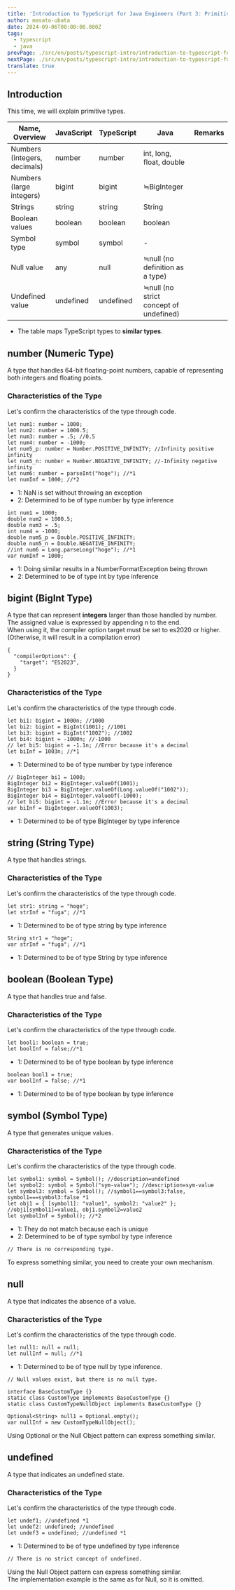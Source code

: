 ```yaml
---
title: 'Introduction to TypeScript for Java Engineers (Part 3: Primitive Types)'
author: masato-ubata
date: 2024-09-06T00:00:00.000Z
tags:
  - typescript
  - java
prevPage: ./src/en/posts/typescript-intro/introduction-to-typescript-for-java-engineer_variable.md
nextPage: ./src/en/posts/typescript-intro/introduction-to-typescript-for-java-engineer_other-basic-type.md
translate: true
---
```


## Introduction

This time, we will explain primitive types.

|Name, Overview|JavaScript|TypeScript|Java|Remarks|
|---|---|---|---|---|
|Numbers (integers, decimals)|number|number|int, long, float, double||
|Numbers (large integers)|bigint|bigint|≒BigInteger||
|Strings|string|string|String||
|Boolean values|boolean|boolean|boolean||
|Symbol type|symbol|symbol|-||
|Null value|any|null|≒null (no definition as a type)||
|Undefined value|undefined|undefined|≒null (no strict concept of undefined)||

* The table maps TypeScript types to **similar types**.

## number (Numeric Type)

A type that handles 64-bit floating-point numbers, capable of representing both integers and floating points.

### Characteristics of the Type

Let's confirm the characteristics of the type through code.

```ts: TypeScript
let num1: number = 1000;
let num2: number = 1000.5;
let num3: number = .5; //0.5
let num4: number = -1000;
let num5_p: number = Number.POSITIVE_INFINITY; //Infinity positive infinity
let num5_n: number = Number.NEGATIVE_INFINITY; //-Infinity negative infinity
let num6: number = parseInt("hoge"); //*1
let numInf = 1000; //*2
```
* 1: NaN is set without throwing an exception
* 2: Determined to be of type number by type inference

```java: How it works in Java
int num1 = 1000;
double num2 = 1000.5;
double num3 = .5;
int num4 = -1000;
double num5_p = Double.POSITIVE_INFINITY;
double num5_n = Double.NEGATIVE_INFINITY;
//int num6 = Long.parseLong("hoge"); //*1
var numInf = 1000;
```
* 1: Doing similar results in a NumberFormatException being thrown
* 2: Determined to be of type int by type inference

## bigint (BigInt Type)

A type that can represent **integers** larger than those handled by number.  
The assigned value is expressed by appending n to the end.  
When using it, the compiler option target must be set to es2020 or higher. (Otherwise, it will result in a compilation error)
  ```json: tsconfig.json
  {
    "compilerOptions": {
      "target": "ES2023",
    }
  }
  ```

### Characteristics of the Type

Let's confirm the characteristics of the type through code.

```ts: TypeScript
let bi1: bigint = 1000n; //1000
let bi2: bigint = BigInt(1001); //1001
let bi3: bigint = BigInt("1002"); //1002
let bi4: bigint = -1000n; //-1000
// let bi5: bigint = -1.1n; //Error because it's a decimal
let biInf = 1003n; //*1
```
* 1: Determined to be of type number by type inference

```java: How it works in Java
// BigInteger bi1 = 1000;
BigInteger bi2 = BigInteger.valueOf(1001);
BigInteger bi3 = BigInteger.valueOf(Long.valueOf("1002"));
BigInteger bi4 = BigInteger.valueOf(-1000);
// let bi5: bigint = -1.1n; //Error because it's a decimal
var biInf = BigInteger.valueOf(1003);
```
* 1: Determined to be of type BigInteger by type inference

## string (String Type)

A type that handles strings.

### Characteristics of the Type

Let's confirm the characteristics of the type through code.

```ts: TypeScript
let str1: string = "hoge";
let strInf = "fuga"; //*1
```
* 1: Determined to be of type string by type inference

```java: How it works in Java
String str1 = "hoge";
var strInf = "fuga"; //*1
```
* 1: Determined to be of type String by type inference

## boolean (Boolean Type)

A type that handles true and false.

### Characteristics of the Type

Let's confirm the characteristics of the type through code.

```ts: TypeScript
let bool1: boolean = true;
let boolInf = false;//*1
```
* 1: Determined to be of type boolean by type inference

```java: How it works in Java
boolean bool1 = true;
var boolInf = false; //*1
```
* 1: Determined to be of type boolean by type inference

## symbol (Symbol Type)

A type that generates unique values.

### Characteristics of the Type

Let's confirm the characteristics of the type through code.

```ts: TypeScript
let symbol1: symbol = Symbol(); //description=undefined
let symbol2: symbol = Symbol("sym-value"); //description=sym-value
let symbol3: symbol = Symbol(); //symbol1==symbol3:false, symbol1===symbol3:false *1
let obj1 = { [symbol1]: "value1", symbol2: "value2" }; //obj1[symbol1]=value1, obj1.symbol2=value2
let symbolInf = Symbol(); //*2
```
* 1: They do not match because each is unique
* 2: Determined to be of type symbol by type inference

```java: How it works in Java
// There is no corresponding type.
```
To express something similar, you need to create your own mechanism.

## null

A type that indicates the absence of a value.

### Characteristics of the Type

Let's confirm the characteristics of the type through code.

```ts: TypeScript
let null1: null = null;
let nullInf = null; //*1
```
* 1: Determined to be of type null by type inference.

```java: How it works in Java
// Null values exist, but there is no null type.

interface BaseCustomType {}
static class CustomType implements BaseCustomType {}
static class CustomTypeNullObject implements BaseCustomType {}

Optional<String> null1 = Optional.empty();
var nullInf = new CustomTypeNullObject();
```
Using Optional or the Null Object pattern can express something similar.

## undefined

A type that indicates an undefined state.

### Characteristics of the Type

Let's confirm the characteristics of the type through code.

```ts: TypeScript
let undef1; //undefined *1
let undef2: undefined; //undefined
let undef3 = undefined; //undefined *1
```
* 1: Determined to be of type undefined by type inference

```java: How it works in Java
// There is no strict concept of undefined.
```
Using the Null Object pattern can express something similar.  
The implementation example is the same as for Null, so it is omitted.
